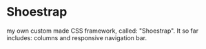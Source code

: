 # Shoestrap
my own custom made CSS framework, called: "Shoestrap". 
It so far includes: columns and responsive navigation bar. 
